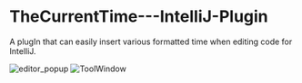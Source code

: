 # TheCurrentTime---IntelliJ-Plugin
A plugIn that can easily insert various formatted time when editing code for IntelliJ.

![editor_popup](https://raw.githubusercontent.com/whimthen/TheCurrentTime---IntelliJ-Plugin/master/preview/editor_popup.png)
![ToolWindow](https://raw.githubusercontent.com/whimthen/TheCurrentTime---IntelliJ-Plugin/master/preview/ToolWindow.png)